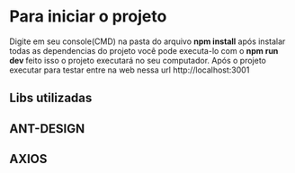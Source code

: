 <h1>Para iniciar o projeto</h1>
<p> Digite em seu console(CMD) na pasta do arquivo <b>npm install</b> após instalar todas as dependencias do projeto você pode executa-lo com o <b>npm run dev </b> feito isso o projeto executará no seu computador. Após o projeto executar para testar entre na web nessa url http://localhost:3001 

<h2>Libs utilizadas</h2>
<h2>ANT-DESIGN</h2>
<h2>AXIOS</h2>
